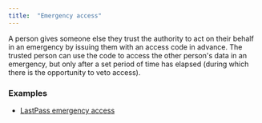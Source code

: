 ```yaml
---
title:  "Emergency access"
---
```


A person gives someone else they trust the authority to act on their behalf in an emergency by issuing them with an access code in advance. The trusted person can use the code to access the other person's data in an emergency, but only after a set period of time has elapsed (during which there is the opportunity to veto access).

### Examples
* [LastPass emergency access](https://helpdesk.lastpass.com/emergency-access/)
